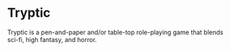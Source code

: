 # Tryptic
Tryptic is a pen-and-paper and/or table-top role-playing game that blends sci-fi, high fantasy, and horror.
